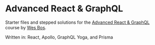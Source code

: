 # Advanced React & GraphQL

Starter files and stepped solutions for the [Advanced React & GraphQL](https://AdvancedReact.com) course by [Wes Bos](https://WesBos.com/).

Written in:
React, Apollo, GraphQL Yoga, and Prisma